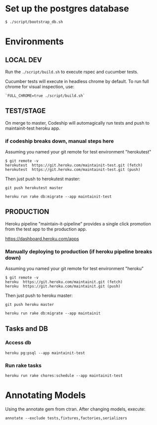 # Set up the postgres database 

    $ ./script/bootstrap_db.sh
    
# Environments

## LOCAL DEV

Run the `./script/build.sh` to execute rspec and cucumber tests.

Cucumber tests will execute in headless chrome by default. To run full chrome for visual inspection, use:

    `FULL_CHROME=true ./script/build.sh`
    
    
    
## TEST/STAGE

On merge to master, Codeship will automagically run tests and push to maintainit-test heroku app.

### if codeship breaks down, manual steps here

Assuming you named your git remote for test environment "herokutest"

    $ git remote -v    
    herokutest	https://git.heroku.com/maintainit-test.git (fetch)
    herokutest	https://git.heroku.com/maintainit-test.git (push)    
    
Then just push to herokutest master:

    git push herokutest master 
    
    heroku run rake db:migrate --app maintainit-test    
    
## PRODUCTION     

Heroku pipeline "maintain-it-pipeline" provides a single click promotion from the test app to the production app.

https://dashboard.heroku.com/apps

### Manually deploying to production (if heroku pipeline breaks down)

Assuming you named your git remote for test environment "heroku"

    $ git remote -v    
    heroku	https://git.heroku.com/maintainit.git (fetch)
    heroku	https://git.heroku.com/maintainit.git (push)

Then just push to heroku master:

    git push heroku master 
    
    heroku run rake db:migrate --app maintainit
    
## Tasks and DB

### Access db

`heroku pg:psql --app maintainit-test`

### Run rake tasks

`heroku run rake chores:schedule --app maintainit-test`    
    
# Annotating Models

Using the annotate gem from ctran. After changing models, execute:

`annotate --exclude tests,fixtures,factories,serializers`    

